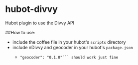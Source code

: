 hubot-divvy
===========

Hubot plugin to use the Divvy API

##How to use:

* include the coffee file in your hubot's ```scripts``` directory
* include nDivvy and geocoder in your hubot's ```package.json```
  * ```"ndivvy": "0.0.9",
    "geocoder": "0.1.0"``` should work just fine
